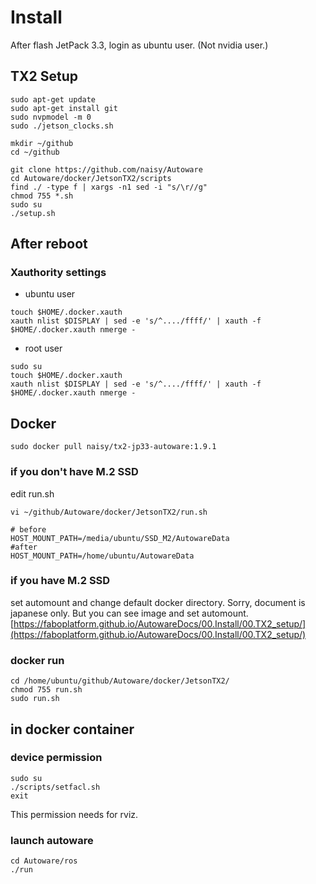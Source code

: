 # Install
After flash JetPack 3.3,
login as ubuntu user. (Not nvidia user.)

## TX2 Setup
```
sudo apt-get update
sudo apt-get install git
sudo nvpmodel -m 0
sudo ./jetson_clocks.sh
```

```
mkdir ~/github
cd ~/github

git clone https://github.com/naisy/Autoware
cd Autoware/docker/JetsonTX2/scripts
find ./ -type f | xargs -n1 sed -i "s/\r//g"
chmod 755 *.sh
sudo su
./setup.sh
```

## After reboot
### Xauthority settings
* ubuntu user
```
touch $HOME/.docker.xauth
xauth nlist $DISPLAY | sed -e 's/^..../ffff/' | xauth -f $HOME/.docker.xauth nmerge -
```
* root user
```
sudo su
touch $HOME/.docker.xauth
xauth nlist $DISPLAY | sed -e 's/^..../ffff/' | xauth -f $HOME/.docker.xauth nmerge -
```

## Docker
```
sudo docker pull naisy/tx2-jp33-autoware:1.9.1
```
### if you don't have M.2 SSD
edit run.sh
```
vi ~/github/Autoware/docker/JetsonTX2/run.sh

# before
HOST_MOUNT_PATH=/media/ubuntu/SSD_M2/AutowareData
#after
HOST_MOUNT_PATH=/home/ubuntu/AutowareData
```

### if you have M.2 SSD
set automount and change default docker directory.
Sorry, document is japanese only. But you can see image and set automount.
[https://faboplatform.github.io/AutowareDocs/00.Install/00.TX2_setup/](https://faboplatform.github.io/AutowareDocs/00.Install/00.TX2_setup/)


### docker run
```
cd /home/ubuntu/github/Autoware/docker/JetsonTX2/
chmod 755 run.sh
sudo run.sh
```

## in docker container
### device permission
```
sudo su
./scripts/setfacl.sh
exit
```
This permission needs for rviz.

### launch autoware
```
cd Autoware/ros
./run
```

